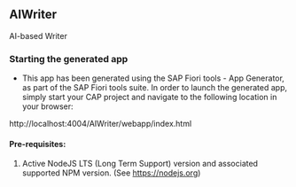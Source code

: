 ## AIWriter

AI-based Writer

### Starting the generated app

-   This app has been generated using the SAP Fiori tools - App Generator, as part of the SAP Fiori tools suite.  In order to launch the generated app, simply start your CAP project and navigate to the following location in your browser:

http://localhost:4004/AIWriter/webapp/index.html

#### Pre-requisites:

1. Active NodeJS LTS (Long Term Support) version and associated supported NPM version.  (See https://nodejs.org)


